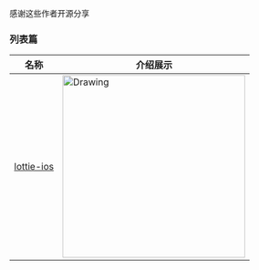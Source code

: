 
感谢这些作者开源分享
### 列表篇
名称  | 介绍展示
:---: | --- 
[lottie-ios](https://github.com/airbnb/lottie-ios)  |  <img src="https://github.com/airbnb/lottie-ios/raw/master/_Gifs/Examples1.gif" alt="Drawing" width="320px" />
